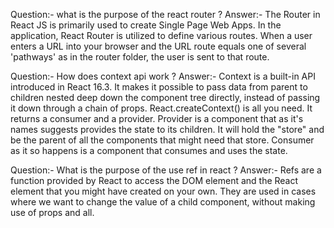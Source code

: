 Question:-
	what is the purpose of the react router ?
Answer:- 
	The Router in React JS is primarily used to create Single Page Web Apps. In the application, React Router is utilized to define various routes. When a user enters a URL into your browser and the URL route equals one of several 'pathways' as in the router folder, the user is sent to that route.
    
Question:- 
	How does context api work ?
Answer:- 
	Context is a built-in API introduced in ​​React 16.3. It makes it possible to pass data from parent to children nested deep down the component tree directly, instead of passing it down through a chain of props.
	React.createContext() is all you need. It returns a consumer and a provider. Provider is a component that as it's names suggests provides the state to its children. It will hold the "store" and be the parent of all the components that might need that store. Consumer as it so happens is a component that consumes and uses the state.

Question:- 
	What is the purpose of the use ref in react ?
Answer:- 
	Refs are a function provided by React to access the DOM element and the React element that you might have created on your own. They are used in cases where we want to change the value of a child component, without making use of props and all.